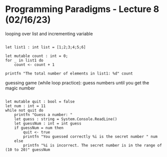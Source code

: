 # Programming Paradigms - Lecture 8 (02/16/23)

looping over list and incrementing variable
````F#

let list1 : int list = [1;2;3;4;5;6]

let mutable count : int = 0;
for _ in list1 do
    count <- count + 1

printfn "The total number of elements in list1: %d" count

````

guessing game (while loop practice): guess numbers until you get the magic number
````F#

let mutable quit : bool = false
let num : int = 11
while not quit do
    printfn "Guess a number: "
    let guess : string = System.Console.ReadLine()
    let guessNum : int = int guess
    if guessNum = num then
        quit <- true
        printfn "You guessed correctly %i is the secret number " num
    else
        printfn "%i is incorrect. The secret number is in the range of (10 to 20)" guessNum

````
